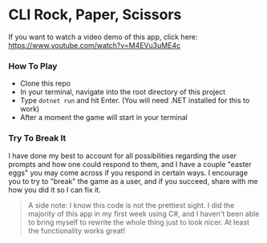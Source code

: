 # CLI Rock, Paper, Scissors
If you want to watch a video demo of this app, click here: https://www.youtube.com/watch?v=M4EVu3uME4c
### How To Play
* Clone this repo
* In your terminal, navigate into the root directory of this project
* Type `dotnet run` and hit Enter. (You will need .NET installed for this to work)
* After a moment the game will start in your terminal

### Try To Break It
I have done my best to account for all possibilities regarding the user prompts and how one could respond to them, and I have a couple "easter eggs" you may come across if you respond in certain ways. I encourage you to try to "break" the game as a user, and if you succeed, share with me how you did it so I can fix it.

> A side note: I know this code is not the prettiest sight. I did the majority of this app in my first week using C#, and I haven't been able to bring myself to rewrite the whole thing just to look nicer. At least the functionality works great!
